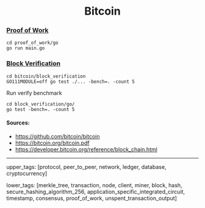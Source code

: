 <h1 align="center">Bitcoin</h1>

### [Proof of Work](./proof_of_work)
```
cd proof_of_work/go
go run main.go
```

### [Block Verification](./block_verification)
```
cd bitcoin/block_verification
GO111MODULE=off go test ./... -bench=. -count 5
```

Run verify benchmark
```
cd block_verification/go/
go test -bench=. -count 5
```

#### Sources:
- https://github.com/bitcoin/bitcoin
- https://bitcoin.org/bitcoin.pdf
- https://developer.bitcoin.org/reference/block_chain.html

---
upper_tags: [protocol, peer_to_peer, network, ledger, database, cryptocurrency]

lower_tags: [merkle_tree, transaction, node, client, miner, block, hash, secure_hashing_algorithm_256, application_specific_integrated_circuit, timestamp, consensus, proof_of_work, unspent_transaction_output]